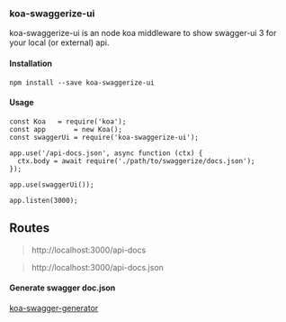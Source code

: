 ### koa-swaggerize-ui
koa-swaggerize-ui is an node koa middleware to show swagger-ui 3 for your local (or external) api.

#### Installation

```
npm install --save koa-swaggerize-ui
```

#### Usage

```
const Koa   = require('koa');
const app       = new Koa();
const swaggerUi = require('koa-swaggerize-ui');

app.use('/api-docs.json', async function (ctx) {
  ctx.body = await require('./path/to/swaggerize/docs.json');
});

app.use(swaggerUi());

app.listen(3000);

```

## Routes

> http://localhost:3000/api-docs

> http://localhost:3000/api-docs.json

#### Generate swagger doc.json

[koa-swagger-generator](https://github.com/arizorin/koa-swagger-generator)
